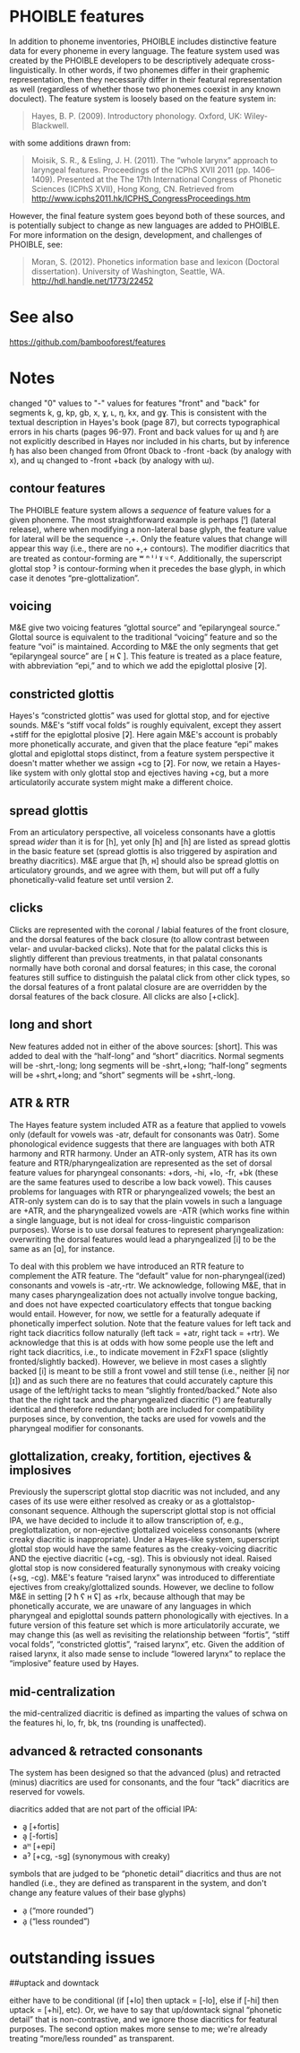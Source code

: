# PHOIBLE features

In addition to phoneme inventories, PHOIBLE includes distinctive feature data
for every phoneme in every language. The feature system used was created by the
PHOIBLE developers to be descriptively adequate cross-linguistically. In other
words, if two phonemes differ in their graphemic representation, then they
necessarily differ in their featural representation as well (regardless of
whether those two phonemes coexist in any known doculect). The feature system
is loosely based on the feature system in:

> Hayes, B. P. (2009). Introductory phonology. Oxford, UK: Wiley-Blackwell.

with some additions drawn from:

> Moisik, S. R., & Esling, J. H. (2011). The “whole larynx” approach to
laryngeal features. Proceedings of the ICPhS XVII 2011 (pp. 1406–1409).
Presented at the The 17th International Congress of Phonetic Sciences (ICPhS
XVII), Hong Kong, CN. Retrieved from 
http://www.icphs2011.hk/ICPHS_CongressProceedings.htm

However, the final feature system goes beyond both of these sources, and is
potentially subject to change as new languages are added to PHOIBLE.  For more
information on the design, development, and challenges of PHOIBLE, see:

> Moran, S. (2012). Phonetics information base and lexicon (Doctoral
dissertation). University of Washington, Seattle, WA.
http://hdl.handle.net/1773/22452


# See also

https://github.com/bambooforest/features

# Notes

changed "0" values to "-" values for features "front" and "back" for
segments k, g, kp, gb, x, ɣ, ʟ, ŋ, kx, and gɣ.  This is consistent with the
textual description in Hayes's book (page 87), but corrects typographical
errors in his charts (pages 96-97).  Front and back values for ɰ and ɧ are not
explicitly described in Hayes nor included in his charts, but by inference ɧ
has also been changed from 0front 0back to -front -back (by analogy with x),
and ɰ changed to -front +back (by analogy with ɯ).

## contour features

The PHOIBLE feature system allows a *sequence* of feature values for a given
phoneme. The most straightforward example is perhaps [ˡ] (lateral release),
where when modifying a non-lateral base glyph, the feature value for lateral
will be the sequence -,+. Only the feature values that change will appear this
way (i.e., there are no +,+ contours). The modifier diacritics that are treated
as contour-forming are ʷ ⁿ ˡ ʲ ˠ ᶣ ˤ. Additionally, the superscript glottal
stop ˀ is contour-forming when it precedes the base glyph, in which case it
denotes “pre-glottalization”.

## voicing

M&E give two voicing features “glottal source” and “epilaryngeal source.”
Glottal source is equivalent to the traditional “voicing” feature and so the
feature “voi” is maintained.  According to M&E the only segments that get
“epilaryngeal source” are [ ʜ ʢ ].  This feature is treated as a place feature,
with abbreviation “epi,” and to which we add the epiglottal plosive [ʡ].

## constricted glottis

Hayes's “constricted glottis” was used for glottal stop, and for ejective
sounds.  M&E's “stiff vocal folds” is roughly equivalent, except they assert
+stiff for the epiglottal plosive [ʡ].  Here again M&E's account is probably
more phonetically accurate, and given that the place feature “epi” makes
glottal and epiglottal stops distinct, from a feature system perspective it
doesn't matter whether we assign +cg to [ʡ].  For now, we retain a Hayes-like
system with only glottal stop and ejectives having +cg, but a more
articulatorily accurate system might make a different choice.

## spread glottis

From an articulatory perspective, all voiceless consonants have a glottis
spread *wider* than it is for [h], yet only [h] and [ɦ] are listed as spread
glottis in the basic feature set (spread glottis is also triggered by
aspiration and breathy diacritics).  M&E argue that [ħ, ʜ] should also be
spread glottis on articulatory grounds, and we agree with them, but will put
off a fully phonetically-valid feature set until version 2.

## clicks

Clicks are represented with the coronal / labial features of the front closure,
and the dorsal features of the back closure (to allow contrast between velar-
and uvular-backed clicks).  Note that for the palatal clicks this is slightly
different than previous treatments, in that palatal consonants normally have
both coronal and dorsal features; in this case, the coronal features still
suffice to distinguish the palatal click from other click types, so the dorsal
features of a front palatal closure are are overridden by the dorsal features
of the back closure.  All clicks are also [+click].

## long and short

New features added not in either of the above sources: [short].  This was added
to deal with the “half-long” and “short” diacritics.  Normal segments will be
-shrt,-long; long segments will be -shrt,+long; “half-long” segments will be
+shrt,+long; and “short” segments will be +shrt,-long.

## ATR & RTR

The Hayes feature system included ATR as a feature that applied to vowels only
(default for vowels was -atr, default for consonants was 0atr).  Some
phonological evidence suggests that there are languages with both ATR harmony
and RTR harmony.  Under an ATR-only system, ATR has its own feature and
RTR/pharyngealization are represented as the set of dorsal feature values for
pharyngeal consonants: +dors, -hi, +lo, -fr, +bk (these are the same features
used to describe a low back vowel).  This causes problems for languages with
RTR or pharyngealized vowels; the best an ATR-only system can do is to say that
the plain vowels in such a language are +ATR, and the pharyngealized vowels are
-ATR (which works fine within a single language, but is not ideal for
cross-linguistic comparison purposes).  Worse is to use dorsal features to
represent pharyngealization: overwriting the dorsal features would lead a
pharyngealized [i] to be the same as an [ɑ], for instance.  

To deal with this problem we have introduced an RTR feature to complement the
ATR feature. The “default” value for non-pharyngeal(ized) consonants and vowels
is -atr,-rtr.
We acknowledge, following M&E, that in many cases pharyngealization does not
actually involve tongue backing, and does not have expected coarticulatory
effects that tongue backing would entail.  However, for now, we settle for a
featurally adequate if phonetically imperfect solution.  Note that the feature
values for left tack and right tack diacritics follow naturally (left tack =
+atr, right tack = +rtr).  We acknowledge that this is at odds with how some
people use the left and right tack diacritics, i.e., to indicate movement in
F2xF1 space (slightly fronted/slightly backed).  However, we believe in most
cases a slightly backed [i] is meant to be still a front vowel and still tense
(i.e., neither [ɨ] nor [ɪ]) and as such there are no features that could
accurately capture this usage of the left/right tacks to mean “slightly
fronted/backed.”  Note also that the the right tack and the pharyngealized
diacritic (ˤ) are featurally identical and therefore redundant; both are
included for compatibility purposes since, by convention, the tacks are used
for vowels and the pharyngeal modifier for consonants.

## glottalization, creaky, fortition, ejectives & implosives

Previously the superscript glottal stop diacritic was not included, and any
cases of its use were either resolved as creaky or as a glottalstop-consonant
sequence.  Although the superscript glottal stop is not official IPA, we have
decided to include it to allow transcription of, e.g., preglottalization, or
non-ejective glottalized voiceless consonants (where creaky diacritic is
inappropriate).  Under a Hayes-like system, superscript glottal stop would have
the same features as the creaky-voicing diacritic AND the ejective diacritic
(+cg, -sg).  This is obviously not ideal.  Raised glottal stop is now
considered featurally synonymous with creaky voicing (+sg, -cg).  M&E's feature
“raised larynx” was introduced to differentiate ejectives from
creaky/glottalized sounds.  However, we decline to follow M&E in setting [ʡ ħ ʕ
ʜ ʢ] as +rlx, because although that may be phonetically accurate, we are
unaware of any languages in which pharyngeal and epiglottal sounds pattern
phonologically with ejectives.  In a future version of this feature set which
is more articulatorily accurate, we may change this (as well as revisiting the
relationship between “fortis”, “stiff vocal folds”, “constricted glottis”,
“raised larynx”, etc.  Given the addition of raised larynx, it also made sense
to include “lowered larynx” to replace the “implosive” feature used by Hayes.

## mid-centralization

the mid-centralized diacritic is defined as imparting the values of schwa on
the features hi, lo, fr, bk, tns (rounding is unaffected).

## advanced & retracted consonants

The system has been designed so that the advanced (plus) and retracted (minus)
diacritics are used for consonants, and the four “tack” diacritics are reserved
for vowels.

diacritics added that are not part of the official IPA:
- a͈  [+fortis]
- a͉  [-fortis]
- aᴴ  [+epi]
- aˀ  [+cg, -sg]  (synonymous with creaky)


symbols that are judged to be “phonetic detail” diacritics and thus are not
handled (i.e., they are defined as transparent in the system, and don't change
any feature values of their base glyphs)
- a̹  (“more rounded”)
- a̜  (“less rounded”)

# outstanding issues

##uptack and downtack

either have to be conditional (if [+lo] then uptack = [-lo], else if [-hi] then
uptack = [+hi], etc).  Or, we have to say that up/downtack signal “phonetic
detail” that is non-contrastive, and we ignore those diacritics for featural
purposes.  The second option makes more sense to me; we're already treating
“more/less rounded” as transparent.

